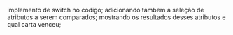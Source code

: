 implemento de switch no codigo;
adicionando tambem a seleção de atributos a serem comparados;
mostrando os resultados desses atributos e qual carta venceu;
